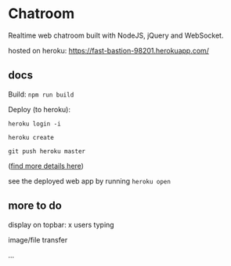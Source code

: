 # Chatroom

Realtime web chatroom built with NodeJS, jQuery and WebSocket.

hosted on heroku: https://fast-bastion-98201.herokuapp.com/

## docs

Build: `npm run build`

Deploy (to heroku):  


```
heroku login -i

heroku create

git push heroku master
```

([find more details here](https://devcenter.heroku.com/articles/deploying-nodejs))


see the deployed web app by running `heroku open`

## more to do

display on topbar: x users typing

image/file transfer

...
